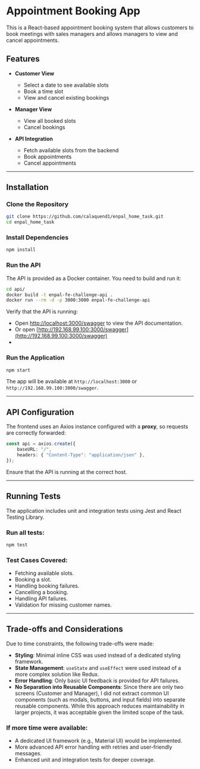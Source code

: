 # Appointment Booking App

This is a React-based appointment booking system that allows customers to book meetings with sales managers and allows managers to view and cancel appointments.

## Features

- **Customer View**
  - Select a date to see available slots
  - Book a time slot
  - View and cancel existing bookings

- **Manager View**
  - View all booked slots
  - Cancel bookings

- **API Integration**
  - Fetch available slots from the backend
  - Book appointments
  - Cancel appointments

---

## Installation

### Clone the Repository
```sh
git clone https://github.com/calaquend1/enpal_home_task.git
cd enpal_home_task
```

### Install Dependencies
```sh
npm install
```

### Run the API
The API is provided as a Docker container. You need to build and run it:

```sh
cd api/
docker build -t enpal-fe-challenge-api .
docker run --rm -d -p 3000:3000 enpal-fe-challenge-api
```

Verify that the API is running:

- Open [http://localhost:3000/swagger](http://localhost:3000/swagger) to view the API documentation.
- Or open [http://192.168.99.100:3000/swagger](http://192.168.99.100:3000/swagger)
- 
### Run the Application
```sh
npm start
```
The app will be available at `http://localhost:3000` or `http://192.168.99.100:3000/swagger`.

---

## API Configuration

The frontend uses an Axios instance configured with a **proxy**, so requests are correctly forwarded:

```ts
const api = axios.create({
    baseURL: "/",
    headers: { "Content-Type": "application/json" },
});
```

Ensure that the API is running at the correct host.

---

## Running Tests

The application includes unit and integration tests using Jest and React Testing Library.

### Run all tests:
```sh
npm test
```

### Test Cases Covered:
- Fetching available slots.
- Booking a slot.
- Handling booking failures.
- Cancelling a booking.
- Handling API failures.
- Validation for missing customer names.

---

## Trade-offs and Considerations

Due to time constraints, the following trade-offs were made:

- **Styling**: Minimal inline CSS was used instead of a dedicated styling framework.
- **State Management**: `useState` and `useEffect` were used instead of a more complex solution like Redux.
- **Error Handling**: Only basic UI feedback is provided for API failures.
- **No Separation into Reusable Components**: Since there are only two screens (Customer and Manager), I did not extract common UI components (such as modals, buttons, and input fields) into separate reusable components. While this approach reduces maintainability in larger projects, it was acceptable given the limited scope of the task.

### If more time were available:
- A dedicated UI framework (e.g., Material UI) would be implemented.
- More advanced API error handling with retries and user-friendly messages.
- Enhanced unit and integration tests for deeper coverage.
